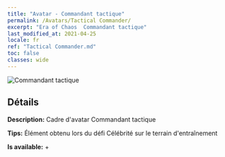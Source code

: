 ```yaml
---
title: "Avatar - Commandant tactique"
permalink: /Avatars/Tactical Commander/
excerpt: "Era of Chaos  Commandant tactique"
last_modified_at: 2021-04-25
locale: fr
ref: "Tactical Commander.md"
toc: false
classes: wide
---
```

 ![Commandant tactique](/images/a/avatarFrame_20.png)

## Détails

 **Description:** Cadre d'avatar Commandant tactique 

 **Tips:** Élément obtenu lors du défi Célébrité sur le terrain d'entraînement 

 **Is available:**  + 

